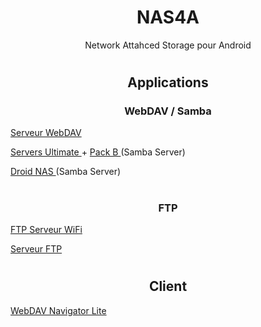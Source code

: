 <h1 align="center"> NAS4A </h1> <p align="center"> Network Attahced Storage pour Android </p>

#

<h2 align="center"> Applications </h2>

<h3 align="center"> WebDAV / Samba </h3>

<a href="https://play.google.com/store/apps/details?id=com.theolivetree.webdavserver"> Serveur WebDAV </a>

<a href="https://play.google.com/store/apps/details?id=com.icecoldapps.serversultimate"> Servers Ultimate </a> + <a href="https://play.google.com/store/apps/details?id=com.icecoldapps.serversultimate.packb"> Pack B </a> (Samba Server)

<a href="https://github.com/LeBazarDeBryan/NAS4A/raw/main/APK/Droid%20NAS.apk"> Droid NAS </a> (Samba Server)

#

<h3 align="center"> FTP </h3>

<a href="https://play.google.com/store/apps/details?id=com.medhaapps.wififtpserver"> FTP Serveur WiFi </a>

<a href="https://play.google.com/store/apps/details?id=com.theolivetree.ftpserver"> Serveur FTP </a>

#

<h2 align="center"> Client </h2>

<a href="https://play.google.com/store/apps/details?id=com.schimera.webdavnavlite"> WebDAV Navigator Lite </a>
